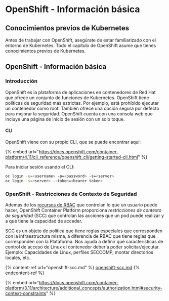 # OpenShift - Información básica

## Conocimientos previos de Kubernetes <a href="#a94e" id="a94e"></a>

Antes de trabajar con OpenShift, asegúrate de estar familiarizado con el entorno de Kubernetes. Todo el capítulo de OpenShift asume que tienes conocimientos previos de Kubernetes.

## OpenShift - Información básica

### Introducción

OpenShift es la plataforma de aplicaciones en contenedores de Red Hat que ofrece un conjunto de funciones de Kubernetes. OpenShift tiene políticas de seguridad más estrictas. Por ejemplo, está prohibido ejecutar un contenedor como root. También ofrece una opción segura por defecto para mejorar la seguridad. OpenShift cuenta con una consola web que incluye una página de inicio de sesión con un solo toque.

#### CLI

OpenShift viene con su propio CLI, que se puede encontrar aquí:

{% embed url="https://docs.openshift.com/container-platform/4.11/cli_reference/openshift_cli/getting-started-cli.html" %}

Para iniciar sesión usando el CLI:
```bash
oc login -u=<username> -p=<password> -s=<server>
oc login -s=<server> --token=<bearer token>
```
### **OpenShift - Restricciones de Contexto de Seguridad** <a href="#a94e" id="a94e"></a>

Además de los [recursos de RBAC](https://docs.openshift.com/container-platform/3.11/architecture/additional\_concepts/authorization.html#architecture-additional-concepts-authorization) que controlan lo que un usuario puede hacer, OpenShift Container Platform proporciona _restricciones de contexto de seguridad_ (SCC) que controlan las acciones que un pod puede realizar y a qué tiene la capacidad de acceder.

SCC es un objeto de política que tiene reglas especiales que corresponden con la infraestructura misma, a diferencia de RBAC que tiene reglas que corresponden con la Plataforma. Nos ayuda a definir qué características de control de acceso de Linux el contenedor debería poder solicitar/ejecutar. Ejemplo: Capacidades de Linux, perfiles SECCOMP, montar directorios locales, etc.

{% content-ref url="openshift-scc.md" %}
[openshift-scc.md](openshift-scc.md)
{% endcontent-ref %}

{% embed url="https://docs.openshift.com/container-platform/3.11/architecture/additional_concepts/authorization.html#security-context-constraints" %}
